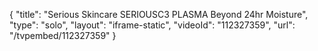 {
    "title": "Serious Skincare SERIOUSC3 PLASMA Beyond   24hr Moisture",
    "type": "solo",
    "layout": "iframe-static",
    "videoId": "112327359",
    "url": "\/tvpembed\/112327359"
}